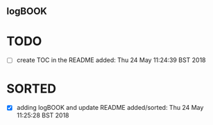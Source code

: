 logBOOK
---


# TODO

* [ ] create TOC in the README
	added: Thu 24 May 11:24:39 BST 2018

# SORTED

* [x] adding logBOOK and update README
	added/sorted:  Thu 24 May 11:25:28 BST 2018

